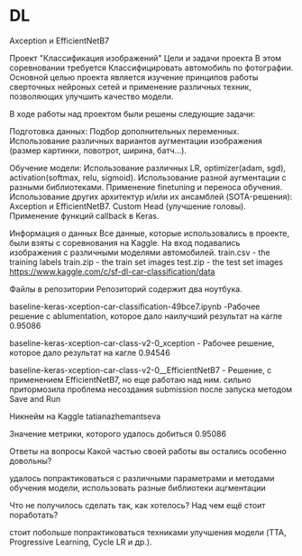# DL
Axception и EfficientNetB7

Проект "Классификация изображений"
Цели и задачи проекта
В этом соревновании требуется Классифицировать автомобиль по фотографии.
Основной целью проекта является изучение принципов работы сверточных нейроных сетей и применение различных техник, позволяющих улучшить качество модели.

В ходе работы над проектом были решены следующие задачи:

Подготовка данных:
Подбор дополнительных переменных.
Использование различных вариантов аугментации изображения (размер картинки, повотрот, ширина, батч...).

Обучение модели: 
Использование различных LR, optimizer(adam, sgd), activation(softmax, relu, sigmoid).
Использование разной аугментации с разными библиотеками.
Применение finetuning и переноса обучения.
Использование других архитектур и/или их ансамблей (SOTA-решения): Axception и EfficientNetB7.
Custom Head (улучшение головы).
Применение функций callback в Keras.

Информация о данных
Все данные, которые использовались в проекте, были взяты с соревнования на Kaggle. 
На вход подавались изображения с различными моделями автомобилей.
train.csv - the training labels
train.zip - the train set images
test.zip - the test set images
https://www.kaggle.com/c/sf-dl-car-classification/data

Файлы в репозитории
Репозиторий содержит два ноутбука.

baseline-keras-xception-car-classification-49bce7.ipynb  -Рабочее решение с ablumentation, которое дало наилучший результат на кагле 0.95086

baseline-keras-xception-car-class-v2-0_xception - Рабочее решение, которое дало результат на кагле 0.94546

baseline-keras-xception-car-class-v2-0__EfficientNetB7 - Решение, с применением EfficientNetB7, но еще работаю над ним. сильно притормозила проблема несоздания submission после запуска методом Save and Run


Никнейм на Kaggle
tatianazhemantseva

Значение метрики, которого удалось добиться
0.95086

Ответы на вопросы
Какой частью своей работы вы остались особенно довольны?

удалось попрактиковаться с различными параметрами и методами обучения модели, использовать разные библиотеки ацгментации

Что не получилось сделать так, как хотелось? Над чем ещё стоит поработать?

стоит побольше попрактиковаться техниками улучшения модели  (TTA, Progressive Learning, Cycle LR и др.).
